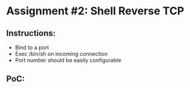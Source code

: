Assignment #2: Shell Reverse TCP
=============================

Instructions:
-------------
* Bind to a port
* Exec /bin/sh on incoming connection
* Port number should be easily configurable

PoC:
----
